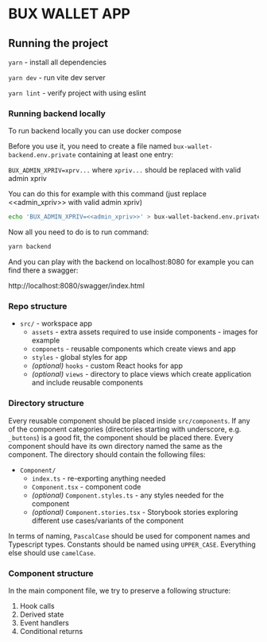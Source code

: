 # BUX WALLET APP

## Running the project

`yarn` - install all dependencies

`yarn dev` - run vite dev server

`yarn lint` - verify project with using eslint

### Running backend locally

To run backend locally you can use docker compose

Before you use it, you need to create a file named
`bux-wallet-backend.env.private`
containing at least one entry:

`BUX_ADMIN_XPRIV=xprv...` where `xpriv...` should be replaced with valid admin xpriv

You can do this for example with this command (just replace <<admin_xpriv>> with valid admin xpriv)
```bash 
echo 'BUX_ADMIN_XPRIV=<<admin_xpriv>>' > bux-wallet-backend.env.private 
```

Now all you need to do is to run command:

```bash
yarn backend
```

And you can play with the backend on localhost:8080
for example you can find there a swagger:

http://localhost:8080/swagger/index.html

### Repo structure

- `src/` - workspace app
    - `assets` - extra assets required to use inside components - images for example
    - `componets` - reusable components which create views and app
    - `styles` - global styles for app
    - _(optional)_ `hooks` - custom React hooks for app
    - _(optional)_ `views` - directory to place views which create application and include reusable components

### Directory structure

Every reusable component should be placed inside `src/components`. If any of the component categories
(directories starting with underscore, e.g. `_buttons`) is a good fit, the component should be placed there. Every
component should have its own directory named the same as the component. The directory should contain the following
files:

- `Component/`
    - `index.ts` - re-exporting anything needed
    - `Component.tsx` - component code
    - _(optional)_ `Component.styles.ts` - any styles needed for the component
    - _(optional)_ `Component.stories.tsx` - Storybook stories exploring different use cases/variants of the component

In terms of naming, `PascalCase` should be used for component names and Typescript types. Constants should be named
using `UPPER_CASE`. Everything else should use `camelCase`.

### Component structure

In the main component file, we try to preserve a following structure:

1. Hook calls
2. Derived state
3. Event handlers
4. Conditional returns
